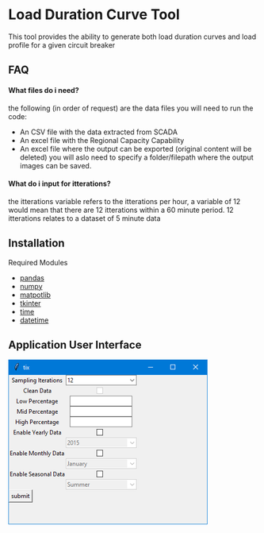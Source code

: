 
# Load Duration Curve Tool

This tool provides the ability to generate both load duration curves and load profile for a given circuit breaker 


## FAQ

#### What files do i need?


the following (in order of request) are the data files you will need to run the code:
- An CSV file with the data extracted from SCADA
- An excel file with the Regional Capacity Capability
- An excel file where the output can be exported (original content will be deleted)
you will aslo need to specify a folder/filepath where the output images can be saved.

#### What do i input for itterations?

the itterations variable refers to the itterations per hour, a variable of 12 would mean that there are 12 itterations within a 60 minute period. 12 itterations relates to a dataset of 5 minute data
## Installation

Required Modules
-  [pandas](http://pandas.pydata.org/)
-  [numpy](http://numpy.org)
-  [matpotlib](http://matplotlib.org/)
-  [tkinter](https://docs.python.org/3/library/tkinter.html#module-tkinter)
-  [time](https://docs.python.org/3/library/time.html)
-  [datetime](https://docs.python.org/3/library/datetime.html)

## Application User Interface

![App Screenshot](UI.PNG)
